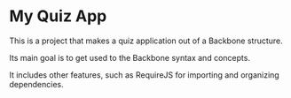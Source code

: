 My Quiz App
===========

This is a project that makes a quiz application out of a Backbone structure.

Its main goal is to get used to the Backbone syntax and concepts.

It includes other features, such as RequireJS for importing and organizing dependencies.